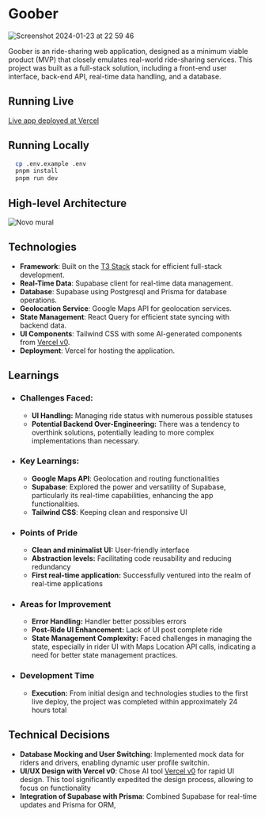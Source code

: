
# Goober

![Screenshot 2024-01-23 at 22 59 46](https://github.com/lucas-felinto/goober/assets/62717182/88be88f9-52b7-4cb9-af6e-ad514b89154b)

Goober is an ride-sharing web application, designed as a minimum viable product (MVP) that closely emulates real-world ride-sharing services. This project was built as a full-stack solution, including a front-end user interface, back-end API, real-time data handling, and a database.

## Running Live
[Live app deployed at Vercel](https://goober-6oj7.vercel.app/)

## Running Locally

```bash
  cp .env.example .env
  pnpm install
  pnpm run dev
```
## High-level Architecture
![Novo mural](https://github.com/lucas-felinto/goober/assets/62717182/747a5f0b-c6be-47a9-91dc-c035ea263dba)


## Technologies
- **Framework**: Built on the [T3 Stack](https://create.t3.gg/) stack for efficient full-stack development.
- **Real-Time Data**: Supabase client for real-time data management.
- **Database**: Supabase using Postgresql and Prisma for database operations.
- **Geolocation Service**: Google Maps API for geolocation services.
- **State Management**: React Query for efficient state syncing with backend data.
- **UI Components**: Tailwind CSS with some AI-generated components from [Vercel v0](https://v0.dev/).
- **Deployment**: Vercel for hosting the application.


## Learnings

- ### Challenges Faced: 
  - **UI Handling:** Managing ride status with numerous possible statuses 
  - **Potential Backend Over-Engineering:** There was a tendency to overthink solutions, potentially leading to more complex implementations than necessary.
- ### Key Learnings: 
  - **Google Maps API**: Geolocation and routing functionalities
  - **Supabase**: Explored the power and versatility of Supabase, particularly its real-time capabilities, enhancing the app functionalities.
  - **Tailwind CSS**: Keeping clean and responsive UI
- ### Points of Pride
  - **Clean and minimalist UI:** User-friendly interface
  - **Abstraction levels:** Facilitating code reusability and reducing redundancy
  - **First real-time application:** Successfully ventured into the realm of real-time applications
- ### Areas for Improvement
    - **Error Handling:** Handler better possibles errors
    - **Post-Ride UI Enhancement:** Lack of UI post complete ride
    - **State Management Complexity:** Faced challenges in managing the state, especially in rider UI with Maps Location API calls, indicating a need for better state management practices.
- ### Development Time
    - **Execution:** From initial design and technologies studies to the first live deploy, the project was completed within approximately 24 hours total

## Technical Decisions
- **Database Mocking and User Switching**: Implemented mock data for riders and drivers, enabling dynamic user profile switchin.
- **UI/UX Design with Vercel v0**: Chose AI tool [Vercel v0](https://v0.dev/) for rapid UI design. This tool significantly expedited the design process, allowing to focus on functionality
- **Integration of Supabase with Prisma**: Combined Supabase for real-time updates and Prisma for ORM,


